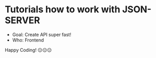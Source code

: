 # Tutorials how to work with JSON-SERVER

- Goal: Create API super fast!
- Who: Frontend 

Happy Coding! 😑😑😑